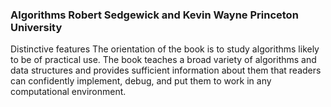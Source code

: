  ### Algorithms Robert Sedgewick and Kevin Wayne Princeton University 

Distinctive features The orientation of the book is to study algorithms likely to be of
practical use. The book teaches a broad variety of algorithms and data structures and provides
sufficient information about them that readers can confidently implement, debug, and
put them to work in any computational environment.



